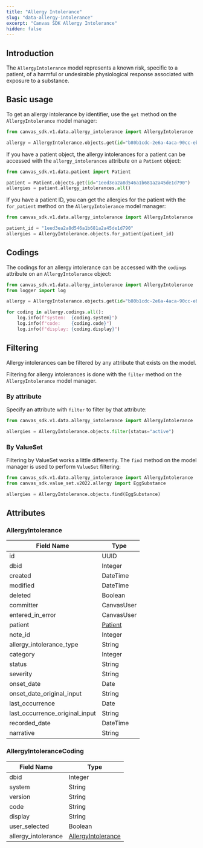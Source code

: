 ```yaml
---
title: "Allergy Intolerance"
slug: "data-allergy-intolerance"
excerpt: "Canvas SDK Allergy Intolerance"
hidden: false
---
```


## Introduction

The `AllergyIntolerance` model represents a known risk, specific to a patient, of a harmful or undesirable physiological response associated with exposure to a substance.

## Basic usage

To get an allergy intolerance by identifier, use the `get` method on the `AllergyIntolerance` model manager:

```python
from canvas_sdk.v1.data.allergy_intolerance import AllergyIntolerance

allergy = AllergyIntolerance.objects.get(id="b80b1cdc-2e6a-4aca-90cc-ebc02e683f35")
```

If you have a patient object, the allergy intolerances for a patient can be accessed with the `allergy_intolerances` attribute on a `Patient` object:

```python
from canvas_sdk.v1.data.patient import Patient

patient = Patient.objects.get(id="1eed3ea2a8d546a1b681a2a45de1d790")
allergies = patient.allergy_intolerances.all()
```

If you have a patient ID, you can get the allergies for the patient with the `for_patient` method on the `AllergyIntolerance` model manager:

```python
from canvas_sdk.v1.data.allergy_intolerance import AllergyIntolerance

patient_id = "1eed3ea2a8d546a1b681a2a45de1d790"
allergies = AllergyIntolerance.objects.for_patient(patient_id)
```

## Codings

The codings for an allergy intolerance can be accessed with the `codings` attribute on an `AllergyIntolerance` object:

```python
from canvas_sdk.v1.data.allergy_intolerance import AllergyIntolerance
from logger import log

allergy = AllergyIntolerance.objects.get(id="b80b1cdc-2e6a-4aca-90cc-ebc02e683f35")

for coding in allergy.codings.all():
    log.info(f"system:  {coding.system}")
    log.info(f"code:    {coding.code}")
    log.info(f"display: {coding.display}")
```

## Filtering

Allergy intolerances can be filtered by any attribute that exists on the model.

Filtering for allergy intolerances is done with the `filter` method on the `AllergyIntolerance` model manager.

### By attribute

Specify an attribute with `filter` to filter by that attribute:

```python
from canvas_sdk.v1.data.allergy_intolerance import AllergyIntolerance

allergies = AllergyIntolerance.objects.filter(status="active")
```

### By ValueSet

Filtering by ValueSet works a little differently. The `find` method on the model manager is used to perform `ValueSet` filtering:

```python
from canvas_sdk.v1.data.allergy_intolerance import AllergyIntolerance
from canvas_sdk.value_set.v2022.allergy import EggSubstance

allergies = AllergyIntolerance.objects.find(EggSubstance)
```

## Attributes

### AllergyIntolerance

| Field Name                     | Type                          |
|--------------------------------|-------------------------------|
| id                             | UUID                          |
| dbid                           | Integer                       |
| created                        | DateTime                      |
| modified                       | DateTime                      |
| deleted                        | Boolean                       |
| committer                      | CanvasUser                    |
| entered_in_error               | CanvasUser                    |
| patient                        | [Patient](/sdk/data-patient/) |
| note_id                        | Integer                       |
| allergy_intolerance_type       | String                        |
| category                       | Integer                       |
| status                         | String                        |
| severity                       | String                        |
| onset_date                     | Date                          |
| onset_date_original_input      | String                        |
| last_occurrence                | Date                          |
| last_occurrence_original_input | String                        |
| recorded_date                  | DateTime                      |
| narrative                      | String                        |

### AllergyIntoleranceCoding

| Field Name          | Type                                                 |
|---------------------|------------------------------------------------------|
| dbid                | Integer                                              |
| system              | String                                               |
| version             | String                                               |
| code                | String                                               |
| display             | String                                               |
| user_selected       | Boolean                                              |
| allergy_intolerance | [AllergyIntolerance](/sdk/data-allergy-intolerance/) |
